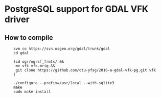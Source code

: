 PostgreSQL support for GDAL VFK driver
======================================

How to compile
--------------

        svn co https://svn.osgeo.org/gdal/trunk/gdal
        cd gdal
        
        (cd ogr/ogrsf_frmts/ &&
         mv vfk vfk.orig &&
         git clone https://github.com/ctu-yfsg/2016-a-gdal-vfk-pg.git vfk
        )
        
        ./configure --prefix=/usr/local --with-sqlite3
        make
        sudo make install